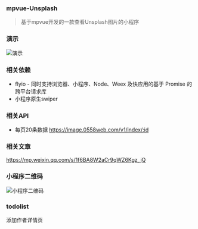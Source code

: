 ### mpvue-Unsplash
> 基于mpvue开发的一款查看Unsplash图片的小程序

### 演示
![演示](http://pbdcq73yg.bkt.clouddn.com/giphy.gif)


### 相关依赖
* flyio - 同时支持浏览器、小程序、Node、Weex 及快应用的基于 Promise 的跨平台请求库
* 小程序原生swiper

### 相关API
* 每页20条数据 https://image.0558web.com/v1/index/:id

### 相关文章
https://mp.weixin.qq.com/s/1f6BA8W2aCr9qWZ6Kgz_jQ


### 小程序二维码
![小程序二维码](http://pbdcq73yg.bkt.clouddn.com/qrcode.jpg)

### todolist
添加作者详情页

